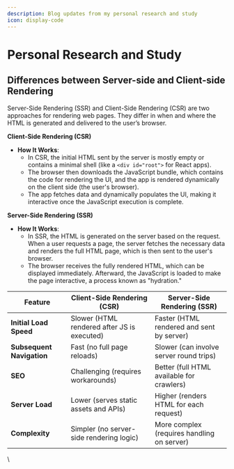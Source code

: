 ```yaml
---
description: Blog updates from my personal research and study
icon: display-code
---
```


# Personal Research and Study


## Differences between Server-side and Client-side Rendering

Server-Side Rendering (SSR) and Client-Side Rendering (CSR) are two approaches for rendering web pages. They differ in when and where the HTML is generated and delivered to the user’s browser.

**Client-Side Rendering (CSR)**

- **How It Works**: 
  - In CSR, the initial HTML sent by the server is mostly empty or contains a minimal shell (like a `<div id="root">` for React apps). 
  - The browser then downloads the JavaScript bundle, which contains the code for rendering the UI, and the app is rendered dynamically on the client side (the user's browser). 
  - The app fetches data and dynamically populates the UI, making it interactive once the JavaScript execution is complete.

**Server-Side Rendering (SSR)**

- **How It Works**: 
  - In SSR, the HTML is generated on the server based on the request. When a user requests a page, the server fetches the necessary data and renders the full HTML page, which is then sent to the user's browser.
  - The browser receives the fully rendered HTML, which can be displayed immediately. Afterward, the JavaScript is loaded to make the page interactive, a process known as "hydration."

| Feature               | Client-Side Rendering (CSR)                 | Server-Side Rendering (SSR)                 |
|-----------------------|---------------------------------------------|--------------------------------------------|
| **Initial Load Speed** | Slower (HTML rendered after JS is executed) | Faster (HTML rendered and sent by server)  |
| **Subsequent Navigation** | Fast (no full page reloads)               | Slower (can involve server round trips)    |
| **SEO**               | Challenging (requires workarounds)          | Better (full HTML available for crawlers)  |
| **Server Load**       | Lower (serves static assets and APIs)       | Higher (renders HTML for each request)     |
| **Complexity**        | Simpler (no server-side rendering logic)    | More complex (requires handling on server) |
\